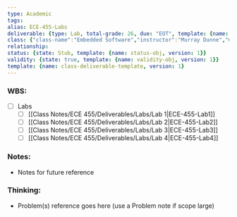 ```yaml
---
type: Academic
tags: 
alias: ECE-455-Labs
deliverable: {type: Lab, total-grade: 26, due: "EOT", template: {name: aggregate-deliverable-obj, version: 1}}
class: {"class-name":"Embedded Software","instructor":"Murray Dunne","medium":"In Person","start-date":"2023-05-08","university":"University of Waterloo","class-alias":"ECE-455","template":{"name":"class-uni-obj","version":1}}
relationship: 
status: {state: Stub, template: {name: status-obj, version: 1}}
validity: {state: true, template: {name: validity-obj, version: 1}}
template: {name: class-deliverable-template, version: 1}
---
```


### WBS: 

- [ ] Labs
	- [ ] [[Class Notes/ECE 455/Deliverables/Labs/Lab 1|ECE-455-Lab1]]
	- [ ] [[Class Notes/ECE 455/Deliverables/Labs/Lab 2|ECE-455-Lab2]]
	- [ ] [[Class Notes/ECE 455/Deliverables/Labs/Lab 3|ECE-455-Lab3]]
	- [ ] [[Class Notes/ECE 455/Deliverables/Labs/Lab 4|ECE-455-Lab4]]

### Notes:

- Notes for future reference

### Thinking:

- Problem(s) reference goes here (use a Problem note if scope large)